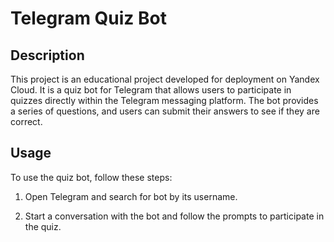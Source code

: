 # Telegram Quiz Bot

## Description

This project is an educational project developed for deployment on Yandex Cloud. It is a quiz bot for Telegram that allows users to participate in quizzes directly within the Telegram messaging platform. The bot provides a series of questions, and users can submit their answers to see if they are correct.

## Usage

To use the quiz bot, follow these steps:


1. Open Telegram and search for bot by its username.

2. Start a conversation with the bot and follow the prompts to participate in the quiz.

